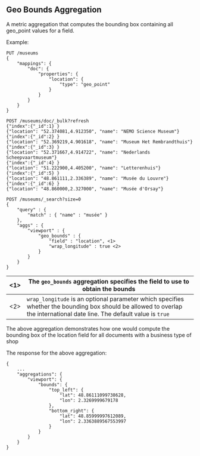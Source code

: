 ## Geo Bounds Aggregation

A metric aggregation that computes the bounding box containing all geo_point values for a field.

Example:
    
    
    PUT /museums
    {
        "mappings": {
            "doc": {
                "properties": {
                    "location": {
                        "type": "geo_point"
                    }
                }
            }
        }
    }
    
    POST /museums/doc/_bulk?refresh
    {"index":{"_id":1} }
    {"location": "52.374081,4.912350", "name": "NEMO Science Museum"}
    {"index":{"_id":2} }
    {"location": "52.369219,4.901618", "name": "Museum Het Rembrandthuis"}
    {"index":{"_id":3} }
    {"location": "52.371667,4.914722", "name": "Nederlands Scheepvaartmuseum"}
    {"index":{"_id":4} }
    {"location": "51.222900,4.405200", "name": "Letterenhuis"}
    {"index":{"_id":5} }
    {"location": "48.861111,2.336389", "name": "Musée du Louvre"}
    {"index":{"_id":6} }
    {"location": "48.860000,2.327000", "name": "Musée d'Orsay"}
    
    POST /museums/_search?size=0
    {
        "query" : {
            "match" : { "name" : "musée" }
        },
        "aggs" : {
            "viewport" : {
                "geo_bounds" : {
                    "field" : "location", <1>
                    "wrap_longitude" : true <2>
                }
            }
        }
    }

<1>| The `geo_bounds` aggregation specifies the field to use to obtain the bounds     
---|---    
<2>| `wrap_longitude` is an optional parameter which specifies whether the bounding box should be allowed to overlap the international date line. The default value is `true`  
  
The above aggregation demonstrates how one would compute the bounding box of the location field for all documents with a business type of shop

The response for the above aggregation:
    
    
    {
        ...
        "aggregations": {
            "viewport": {
                "bounds": {
                    "top_left": {
                        "lat": 48.86111099738628,
                        "lon": 2.3269999679178
                    },
                    "bottom_right": {
                        "lat": 48.85999997612089,
                        "lon": 2.3363889567553997
                    }
                }
            }
        }
    }
